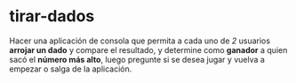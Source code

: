 # tirar-dados

Hacer una aplicación de consola que permita a cada uno de *2* usuarios **arrojar un dado** y compare el resultado, y determine como **ganador** a quien sacó el **número más alto**, luego pregunte si se desea jugar y vuelva a empezar o salga de la aplicación.
